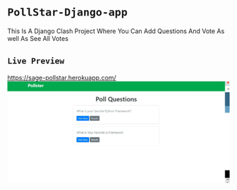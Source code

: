 # `PollStar-Django-app`
This Is A Django Clash Project Where You Can Add Questions And Vote As well As See All Votes

## `Live Preview`
https://sage-pollstar.herokuapp.com/
![Preview Image](Preview.jpg)
